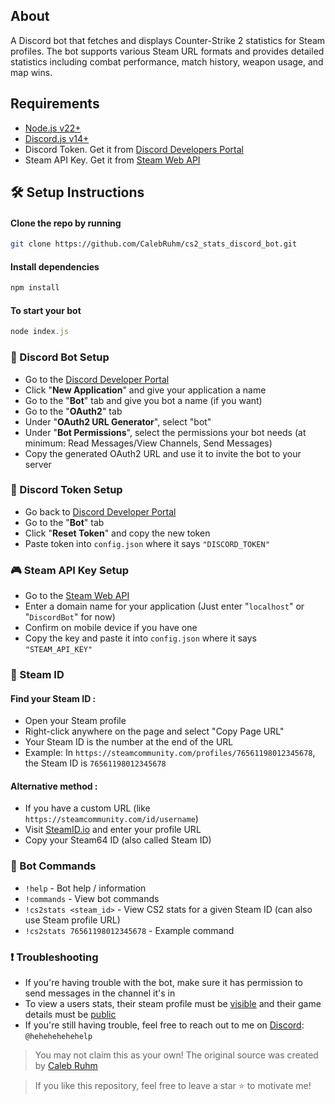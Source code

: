 ## About

A Discord bot that fetches and displays Counter-Strike 2 statistics for Steam profiles.
The bot supports various Steam URL formats and provides detailed statistics including combat performance, match history, weapon usage, and map wins.

## Requirements

- [Node.js v22+](https://nodejs.org/en)
- [Discord.js v14+](https://discord.js.org/)
- Discord Token. Get it from [Discord Developers Portal](https://discord.com/developers/applications)
- Steam API Key. Get it from [Steam Web API](https://steamcommunity.com/dev/apikey)

## 🛠️ Setup Instructions

#### Clone the repo by running

```bash
git clone https://github.com/CalebRuhm/cs2_stats_discord_bot.git
```

#### Install dependencies

```bash
npm install
```

#### To start your bot

```js
node index.js
```

### 🤖 Discord Bot Setup

- Go to the [Discord Developer Portal](https://discord.com/developers/applications)
- Click "**New Application**" and give your application a name
- Go to the "**Bot**" tab and give you bot a name (if you want)
- Go to the "**OAuth2**" tab
- Under "**OAuth2 URL Generator**", select "bot"
- Under "**Bot Permissions**", select the permissions your bot needs (at minimum: Read Messages/View Channels, Send Messages)
- Copy the generated OAuth2 URL and use it to invite the bot to your server

### 🔑 Discord Token Setup

- Go back to [Discord Developer Portal](https://discord.com/developers/applications)
- Go to the "**Bot**" tab
- Click "**Reset Token**" and copy the new token
- Paste token into `config.json` where it says `"DISCORD_TOKEN"`

### 🎮 Steam API Key Setup

- Go to the [Steam Web API](https://steamcommunity.com/dev/apikey)
- Enter a domain name for your application (Just enter "`localhost`" or "`DiscordBot`" for now)
- Confirm on mobile device if you have one
- Copy the key and paste it into `config.json` where it says `"STEAM_API_KEY"`

### 🎯 Steam ID

#### Find your Steam ID :

- Open your Steam profile
- Right-click anywhere on the page and select "Copy Page URL"
- Your Steam ID is the number at the end of the URL
- Example: In `https://steamcommunity.com/profiles/76561198012345678`, the Steam ID is `76561198012345678`

#### Alternative method :

- If you have a custom URL (like `https://steamcommunity.com/id/username`)
- Visit [SteamID.io](https://steamid.io/) and enter your profile URL
- Copy your Steam64 ID (also called Steam ID)

### 💬 Bot Commands

- `!help` - Bot help / information
- `!commands` - View bot commands
- `!cs2stats <steam_id>` - View CS2 stats for a given Steam ID (can also use Steam profile URL)
- `!cs2stats 76561198012345678` - Example command

### ❗ Troubleshooting

- If you're having trouble with the bot, make sure it has permission to send messages in the channel it's in
- To view a users stats, their steam profile must be [visible](https://help.steampowered.com/en/faqs/view/588C-C67D-0251-C276) and their game details must be [public](https://help.steampowered.com/en/faqs/view/1150-C06F-4D62-4966)
- If you're still having trouble, feel free to reach out to me on [Discord](https://support.discord.com/hc/en-us/articles/218344397-How-do-I-add-friends-on-Discord#h_01J0KH7RTG27DP54JNAYPH0R1S): `@hehehehehehelp`

<!-- ABOUT THE PROJECT -->

> You may not claim this as your own! The original source was created by [Caleb Ruhm](https://github.com/CalebRuhm)

> If you like this repository, feel free to leave a star ⭐ to motivate me!
